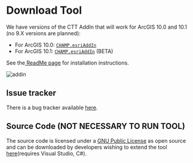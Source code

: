 # Download Tool

We have versions of the CTT AddIn that will work for ArcGIS 10.0 and 10.1 (no 9.X versions are planned):

- For ArcGIS 10.0: [`CHAMP.esriAddIn`](http://etal.usu.edu/CHAMP_TransformationTool/10_0/CHAMP.esriAddIn) 
- For ArcGIS 10.1: [`CHAMP.esriAddIn`](http://etal.usu.edu/CHAMP_TransformationTool/10_1/CHAMP.esriAddIn) (BETA)

See the[ ReadMe page](http://ctt.joewheaton.org/read-me) for installation instructions. 

![addin]({{site.baseurl}}/assets/images/CTT_AddIn_Manager.png)

## Issue tracker

There is a bug tracker available [here](https://bitbucket.org/cgarrard/champ/issues). 

## Source Code (NOT NECESSARY TO RUN TOOL)

The source code is licensed under a [GNU Public License](https://github.com/Riverscapes/champ-transformation-tool/blob/master/LICENSE) as open source and can be downloaded by developers wishing to extend the tool [here](https://github.com/Riverscapes/champ-transformation-tool)(requires Visual Studio, C#).


